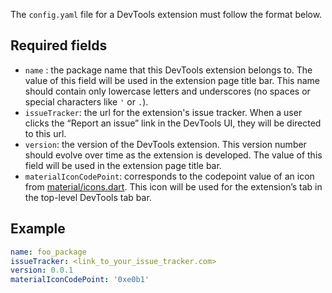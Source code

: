 The `config.yaml` file for a DevTools extension must follow the format below.

## Required fields

- `name` : the package name that this DevTools extension belongs to. The value of this field
will be used in the extension page title bar. This name should contain only lowercase letters
and underscores (no spaces or special characters like `'` or `.`).
- `issueTracker`: the url for the extension's issue tracker. When a user clicks the “Report an 
issue” link in the DevTools UI, they will be directed to this url.
- `version`: the version of the DevTools extension. This version number should evolve over time 
as the extension is developed. The value of this field will be used in the extension page 
title bar.
- `materialIconCodePoint`: corresponds to the codepoint value of an icon from
[material/icons.dart](https://github.com/flutter/flutter/blob/master/packages/flutter/lib/src/material/icons.dart).
This icon will be used for the extension’s tab in the top-level DevTools tab bar.

## Example

```yaml
name: foo_package
issueTracker: <link_to_your_issue_tracker.com>
version: 0.0.1
materialIconCodePoint: '0xe0b1'
```
